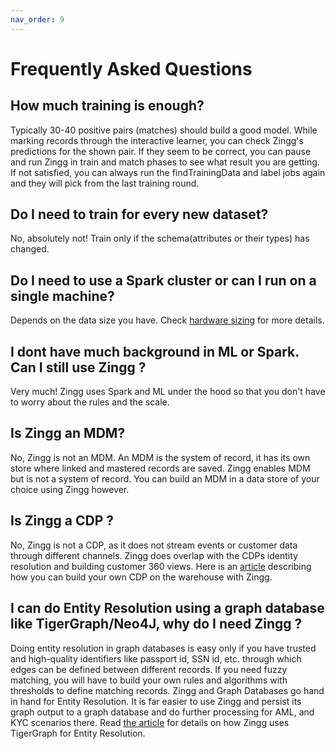 ```yaml
---
nav_order: 9
---
```


# Frequently Asked Questions

## How much training is enough?

Typically 30-40 positive pairs (matches) should build a good model. While marking records through the interactive learner, you can check Zingg's predictions for the shown pair. If they seem to be correct, you can pause and run Zingg in train and match phases to see what result you are getting. If not satisfied, you can always run the findTrainingData and label jobs again and they will pick from the last training round.

## Do I need to train for every new dataset?

No, absolutely not! Train only if the schema(attributes or their types) has changed.

## Do I need to use a Spark cluster or can I run on a single machine?

Depends on the data size you have. Check [hardware sizing](setup/hardwareSizing.md) for more details.

## I dont have much background in ML or Spark. Can I still use Zingg ?

Very much! Zingg uses Spark and ML under the hood so that you don't have to worry about the rules and the scale.

## Is Zingg an MDM?

No, Zingg is not an MDM. An MDM is the system of record, it has its own store where linked and mastered records are saved. Zingg enables MDM but is not a system of record. You can build an MDM in a data store of your choice using Zingg however.

## Is Zingg a CDP ?

No, Zingg is not a CDP, as it does not stream events or customer data through different channels. Zingg does overlap with the CDPs identity resolution and building customer 360 views. Here is an [article](https://hightouch.com/blog/warehouse-identity-resolution/) describing how you can build your own CDP on the warehouse with Zingg.

## I can do Entity Resolution using a graph database like TigerGraph/Neo4J, why do I need Zingg ?

Doing entity resolution in graph databases is easy only if you have trusted and high-quality identifiers like passport id, SSN id, etc. through which edges can be defined between different records. If you need fuzzy matching, you will have to build your own rules and algorithms with thresholds to define matching records. Zingg and Graph Databases go hand in hand for Entity Resolution. It is far easier to use Zingg and persist its graph output to a graph database and do further processing for AML, and KYC scenarios there. Read [the article](https://towardsdatascience.com/entity-resolution-with-tigergraph-add-zingg-to-the-mix-95009471ca02) for details on how Zingg uses TigerGraph for Entity Resolution.
